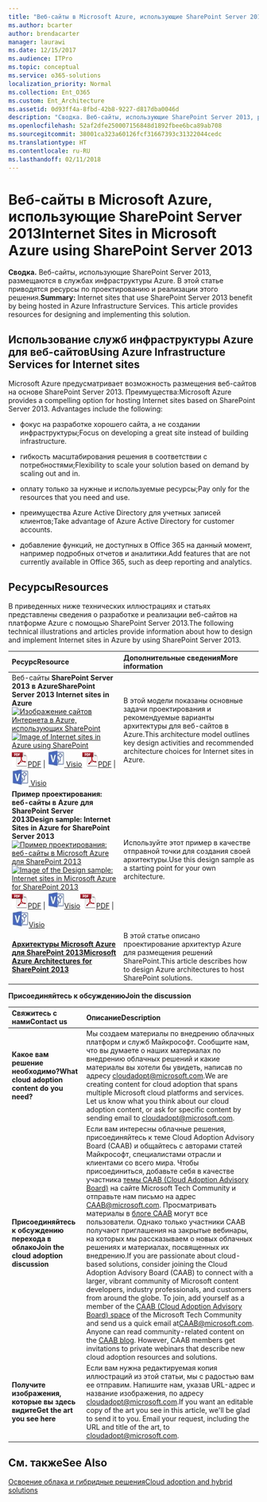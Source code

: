 ```yaml
---
title: "Веб-сайты в Microsoft Azure, использующие SharePoint Server 2013"
ms.author: bcarter
author: brendacarter
manager: laurawi
ms.date: 12/15/2017
ms.audience: ITPro
ms.topic: conceptual
ms.service: o365-solutions
localization_priority: Normal
ms.collection: Ent_O365
ms.custom: Ent_Architecture
ms.assetid: 0d93ff4a-8fbd-42b8-9227-d817dba0046d
description: "Сводка. Веб-сайты, использующие SharePoint Server 2013, размещаются в службах инфраструктуры Azure. В этой статье приводятся ресурсы по проектированию и реализации этого решения."
ms.openlocfilehash: 52af2dfe250007156848d1892fbee6bca89ab708
ms.sourcegitcommit: 38001ca323a60126fcf31667393c31322044cedc
ms.translationtype: HT
ms.contentlocale: ru-RU
ms.lasthandoff: 02/11/2018
---
```

# <a name="internet-sites-in-microsoft-azure-using-sharepoint-server-2013"></a><span data-ttu-id="e7f3d-104">Веб-сайты в Microsoft Azure, использующие SharePoint Server 2013</span><span class="sxs-lookup"><span data-stu-id="e7f3d-104">Internet Sites in Microsoft Azure using SharePoint Server 2013</span></span>

 <span data-ttu-id="e7f3d-p102">**Сводка.** Веб-сайты, использующие SharePoint Server 2013, размещаются в службах инфраструктуры Azure. В этой статье приводятся ресурсы по проектированию и реализации этого решения.</span><span class="sxs-lookup"><span data-stu-id="e7f3d-p102">**Summary:** Internet sites that use SharePoint Server 2013 benefit by being hosted in Azure Infrastructure Services. This article provides resources for designing and implementing this solution.</span></span>
  
## <a name="using-azure-infrastructure-services-for-internet-sites"></a><span data-ttu-id="e7f3d-107">Использование служб инфраструктуры Azure для веб-сайтов</span><span class="sxs-lookup"><span data-stu-id="e7f3d-107">Using Azure Infrastructure Services for Internet sites</span></span>

<span data-ttu-id="e7f3d-p103">Microsoft Azure предусматривает возможность размещения веб-сайтов на основе SharePoint Server 2013. Преимущества:</span><span class="sxs-lookup"><span data-stu-id="e7f3d-p103">Microsoft Azure provides a compelling option for hosting Internet sites based on SharePoint Server 2013. Advantages include the following:</span></span>
  
- <span data-ttu-id="e7f3d-110">фокус на разработке хорошего сайта, а не создании инфраструктуры;</span><span class="sxs-lookup"><span data-stu-id="e7f3d-110">Focus on developing a great site instead of building infrastructure.</span></span>
    
- <span data-ttu-id="e7f3d-111">гибкость масштабирования решения в соответствии с потребностями;</span><span class="sxs-lookup"><span data-stu-id="e7f3d-111">Flexibility to scale your solution based on demand by scaling out and in.</span></span>
    
- <span data-ttu-id="e7f3d-112">оплату только за нужные и используемые ресурсы;</span><span class="sxs-lookup"><span data-stu-id="e7f3d-112">Pay only for the resources that you need and use.</span></span>
    
- <span data-ttu-id="e7f3d-113">преимущества Azure Active Directory для учетных записей клиентов;</span><span class="sxs-lookup"><span data-stu-id="e7f3d-113">Take advantage of Azure Active Directory for customer accounts.</span></span>
    
- <span data-ttu-id="e7f3d-114">добавление функций, не доступных в Office 365 на данный момент, например подробных отчетов и аналитики.</span><span class="sxs-lookup"><span data-stu-id="e7f3d-114">Add features that are not currently available in Office 365, such as deep reporting and analytics.</span></span>
    
## <a name="resources"></a><span data-ttu-id="e7f3d-115">Ресурсы</span><span class="sxs-lookup"><span data-stu-id="e7f3d-115">Resources</span></span>

<span data-ttu-id="e7f3d-116">В приведенных ниже технических иллюстрациях и статьях представлены сведения о разработке и реализации веб-сайтов на платформе Azure с помощью SharePoint Server 2013.</span><span class="sxs-lookup"><span data-stu-id="e7f3d-116">The following technical illustrations and articles provide information about how to design and implement Internet sites in Azure by using SharePoint Server 2013.</span></span>
  
|<span data-ttu-id="e7f3d-117">**Ресурс**</span><span class="sxs-lookup"><span data-stu-id="e7f3d-117">**Resource**</span></span>|<span data-ttu-id="e7f3d-118">**Дополнительные сведения**</span><span class="sxs-lookup"><span data-stu-id="e7f3d-118">**More information**</span></span>|
|:-----|:-----|
|<span data-ttu-id="e7f3d-119">Веб-сайты **SharePoint Server 2013 в Azure**</span><span class="sxs-lookup"><span data-stu-id="e7f3d-119">**SharePoint Server 2013 Internet sites in Azure**</span></span> <br/> <span data-ttu-id="e7f3d-120">[![Изображение сайтов Интернета в Azure, использующих SharePoint](images/MS_AZ_SPInternetSites.jpg)          ](https://go.microsoft.com/fwlink/p/?LinkId=392552)</span><span class="sxs-lookup"><span data-stu-id="e7f3d-120">[![Image of Internet sites in Azure using SharePoint](images/MS_AZ_SPInternetSites.jpg)          ](https://go.microsoft.com/fwlink/p/?LinkId=392552)</span></span> <br/> <span data-ttu-id="e7f3d-121">![PDF-файл](images/ITPro_Other_PDFicon.png)[PDF](https://go.microsoft.com/fwlink/p/?LinkId=392552)  \| [![Файл Visio](images/ITPro_Other_VisioIcon.jpg)          ](https://go.microsoft.com/fwlink/p/?LinkId=392551)[Visio](https://go.microsoft.com/fwlink/p/?LinkId=392551)</span><span class="sxs-lookup"><span data-stu-id="e7f3d-121">![PDF file](images/ITPro_Other_PDFicon.png)[PDF](https://go.microsoft.com/fwlink/p/?LinkId=392552)  \| [![Visio file](images/ITPro_Other_VisioIcon.jpg)          ](https://go.microsoft.com/fwlink/p/?LinkId=392551)[Visio](https://go.microsoft.com/fwlink/p/?LinkId=392551)</span></span> <br/> |<span data-ttu-id="e7f3d-122">В этой модели показаны основные задачи проектирования и рекомендуемые варианты архитектуры для веб-сайтов в Azure.</span><span class="sxs-lookup"><span data-stu-id="e7f3d-122">This architecture model outlines key design activities and recommended architecture choices for Internet sites in Azure.</span></span>  <br/> |
|<span data-ttu-id="e7f3d-123">**Пример проектирования: веб-сайты в Azure для SharePoint Server 2013**</span><span class="sxs-lookup"><span data-stu-id="e7f3d-123">**Design sample: Internet Sites in Azure for SharePoint Server 2013**</span></span> <br/> <span data-ttu-id="e7f3d-124">[![Пример проектирования: веб-сайты в Microsoft Azure для SharePoint 2013](images/MS_AZ_InternetSitesDesignSample.jpg)          ](https://go.microsoft.com/fwlink/p/?LinkId=392549)</span><span class="sxs-lookup"><span data-stu-id="e7f3d-124">[![Image of the Design sample: Internet sites in Microsoft Azure for SharePoint 2013](images/MS_AZ_InternetSitesDesignSample.jpg)          ](https://go.microsoft.com/fwlink/p/?LinkId=392549)</span></span> <br/> <span data-ttu-id="e7f3d-125">![PDF-файл](images/ITPro_Other_PDFicon.png)[PDF](https://go.microsoft.com/fwlink/p/?LinkId=392549)  \| ![Файл Visio](images/ITPro_Other_VisioIcon.jpg)[Visio](https://go.microsoft.com/fwlink/p/?LinkId=392548)</span><span class="sxs-lookup"><span data-stu-id="e7f3d-125">![PDF file](images/ITPro_Other_PDFicon.png)[PDF](https://go.microsoft.com/fwlink/p/?LinkId=392549)  \| ![Visio file](images/ITPro_Other_VisioIcon.jpg)[Visio](https://go.microsoft.com/fwlink/p/?LinkId=392548)</span></span> <br/> |<span data-ttu-id="e7f3d-126">Используйте этот пример в качестве отправной точки для создания своей архитектуры.</span><span class="sxs-lookup"><span data-stu-id="e7f3d-126">Use this design sample as a starting point for your own architecture.</span></span>  <br/> |
|<span data-ttu-id="e7f3d-127">**[Архитектуры Microsoft Azure для SharePoint 2013](microsoft-azure-architectures-for-sharepoint-2013.md)**</span><span class="sxs-lookup"><span data-stu-id="e7f3d-127">**[Microsoft Azure Architectures for SharePoint 2013](microsoft-azure-architectures-for-sharepoint-2013.md)**</span></span> <br/> |<span data-ttu-id="e7f3d-128">В этой статье описано проектирование архитектур Azure для размещения решений SharePoint.</span><span class="sxs-lookup"><span data-stu-id="e7f3d-128">This article describes how to design Azure architectures to host SharePoint solutions.</span></span>  <br/> |

   
<span data-ttu-id="e7f3d-129">**Присоединяйтесь к обсуждению**</span><span class="sxs-lookup"><span data-stu-id="e7f3d-129">**Join the discussion**</span></span>

|<span data-ttu-id="e7f3d-130">**Свяжитесь с нами**</span><span class="sxs-lookup"><span data-stu-id="e7f3d-130">**Contact us**</span></span>|<span data-ttu-id="e7f3d-131">**Описание**</span><span class="sxs-lookup"><span data-stu-id="e7f3d-131">**Description**</span></span>|
|:-----|:-----|
|<span data-ttu-id="e7f3d-132">**Какое вам решение необходимо?**</span><span class="sxs-lookup"><span data-stu-id="e7f3d-132">**What cloud adoption content do you need?**</span></span> <br/> |<span data-ttu-id="e7f3d-p104">Мы создаем материалы по внедрению облачных платформ и служб Майкрософт. Сообщите нам, что вы думаете о наших материалах по внедрению облачных решений и какие материалы вы хотели бы увидеть, написав по адресу [cloudadopt@microsoft.com](mailto:cloudadopt@microsoft.com?Subject=[Cloud%20Adoption%20Content%20Feedback]:%20).</span><span class="sxs-lookup"><span data-stu-id="e7f3d-p104">We are creating content for cloud adoption that spans multiple Microsoft cloud platforms and services. Let us know what you think about our cloud adoption content, or ask for specific content by sending email to [cloudadopt@microsoft.com](mailto:cloudadopt@microsoft.com?Subject=[Cloud%20Adoption%20Content%20Feedback]:%20).  </span></span><br/> |
|<span data-ttu-id="e7f3d-135">**Присоединяйтесь к обсуждению перехода в облако**</span><span class="sxs-lookup"><span data-stu-id="e7f3d-135">**Join the cloud adoption discussion**</span></span> <br/> |<span data-ttu-id="e7f3d-p105">Если вам интересны облачные решения, присоединяйтесь к теме Cloud Adoption Advisory Board (CAAB) и общайтесь с авторами статей Майкрософт, специалистами отрасли и клиентами со всего мира. Чтобы присоединиться, добавьте себя в качестве участника [темы CAAB (Cloud Adoption Advisory Board)](https://aka.ms/caab) на сайте Microsoft Tech Community и отправьте нам письмо на адрес [CAAB@microsoft.com](mailto:caab@microsoft.com?Subject=I%20just%20joined%20the%20Cloud%20Adoption%20Advisory%20Board!). Просматривать материалы в [блоге CAAB](https://blogs.technet.com/b/solutions_advisory_board/) могут все пользователи. Однако только участники CAAB получают приглашения на закрытые вебинары, на которых мы рассказываем о новых облачных решениях и материалах, посвященных их внедрению.</span><span class="sxs-lookup"><span data-stu-id="e7f3d-p105">If you are passionate about cloud-based solutions, consider joining the Cloud Adoption Advisory Board (CAAB) to connect with a larger, vibrant community of Microsoft content developers, industry professionals, and customers from around the globe. To join, add yourself as a member of the [CAAB (Cloud Adoption Advisory Board) space](https://aka.ms/caab) of the Microsoft Tech Community and send us a quick email at[CAAB@microsoft.com](mailto:caab@microsoft.com?Subject=I%20just%20joined%20the%20Cloud%20Adoption%20Advisory%20Board!). Anyone can read community-related content on the [CAAB blog](https://blogs.technet.com/b/solutions_advisory_board/). However, CAAB members get invitations to private webinars that describe new cloud adoption resources and solutions.  </span></span><br/> |
|<span data-ttu-id="e7f3d-139">**Получите изображения, которые вы здесь видите**</span><span class="sxs-lookup"><span data-stu-id="e7f3d-139">**Get the art you see here**</span></span> <br/> |<span data-ttu-id="e7f3d-p106">Если вам нужна редактируемая копия иллюстраций из этой статьи, мы с радостью вам ее отправим. Напишите нам, указав URL-адрес и название изображения, по адресу [cloudadopt@microsoft.com](mailto:cloudadopt@microsoft.com?subject=[Art%20Request]:%20).</span><span class="sxs-lookup"><span data-stu-id="e7f3d-p106">If you want an editable copy of the art you see in this article, we'll be glad to send it to you. Email your request, including the URL and title of the art, to [cloudadopt@microsoft.com](mailto:cloudadopt@microsoft.com?subject=[Art%20Request]:%20).  </span></span><br/> |
   
## <a name="see-also"></a><span data-ttu-id="e7f3d-142">См. также</span><span class="sxs-lookup"><span data-stu-id="e7f3d-142">See Also</span></span>

[<span data-ttu-id="e7f3d-143">Освоение облака и гибридные решения</span><span class="sxs-lookup"><span data-stu-id="e7f3d-143">Cloud adoption and hybrid solutions</span></span>](cloud-adoption-and-hybrid-solutions.md)



